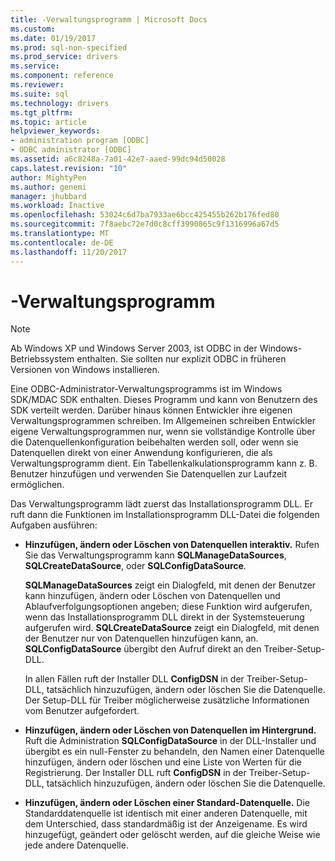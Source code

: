 ```yaml
---
title: -Verwaltungsprogramm | Microsoft Docs
ms.custom: 
ms.date: 01/19/2017
ms.prod: sql-non-specified
ms.prod_service: drivers
ms.service: 
ms.component: reference
ms.reviewer: 
ms.suite: sql
ms.technology: drivers
ms.tgt_pltfrm: 
ms.topic: article
helpviewer_keywords:
- administration program [ODBC]
- ODBC administrator [ODBC]
ms.assetid: a6c8248a-7a01-42e7-aaed-99dc94d50028
caps.latest.revision: "10"
author: MightyPen
ms.author: genemi
manager: jhubbard
ms.workload: Inactive
ms.openlocfilehash: 53024c6d7ba7933ae6bcc425455b262b176fed80
ms.sourcegitcommit: 7f8aebc72e7d0c8cff3990865c9f1316996a67d5
ms.translationtype: MT
ms.contentlocale: de-DE
ms.lasthandoff: 11/20/2017
---
```

# <a name="administration-program"></a>-Verwaltungsprogramm
> [!NOTE]  
>  Ab Windows XP und Windows Server 2003, ist ODBC in der Windows-Betriebssystem enthalten. Sie sollten nur explizit ODBC in früheren Versionen von Windows installieren.  
  
 Eine ODBC-Administrator-Verwaltungsprogramms ist im Windows SDK/MDAC SDK enthalten. Dieses Programm und kann von Benutzern des SDK verteilt werden. Darüber hinaus können Entwickler ihre eigenen Verwaltungsprogrammen schreiben. Im Allgemeinen schreiben Entwickler eigene Verwaltungsprogrammen nur, wenn sie vollständige Kontrolle über die Datenquellenkonfiguration beibehalten werden soll, oder wenn sie Datenquellen direkt von einer Anwendung konfigurieren, die als Verwaltungsprogramm dient. Ein Tabellenkalkulationsprogramm kann z. B. Benutzer hinzufügen und verwenden Sie Datenquellen zur Laufzeit ermöglichen.  
  
 Das Verwaltungsprogramm lädt zuerst das Installationsprogramm DLL. Er ruft dann die Funktionen im Installationsprogramm DLL-Datei die folgenden Aufgaben ausführen:  
  
-   **Hinzufügen, ändern oder Löschen von Datenquellen interaktiv.** Rufen Sie das Verwaltungsprogramm kann **SQLManageDataSources**, **SQLCreateDataSource**, oder **SQLConfigDataSource**.  
  
     **SQLManageDataSources** zeigt ein Dialogfeld, mit denen der Benutzer kann hinzufügen, ändern oder Löschen von Datenquellen und Ablaufverfolgungsoptionen angeben; diese Funktion wird aufgerufen, wenn das Installationsprogramm DLL direkt in der Systemsteuerung aufgerufen wird. **SQLCreateDataSource** zeigt ein Dialogfeld, mit denen der Benutzer nur von Datenquellen hinzufügen kann, an. **SQLConfigDataSource** übergibt den Aufruf direkt an den Treiber-Setup-DLL.  
  
     In allen Fällen ruft der Installer DLL **ConfigDSN** in der Treiber-Setup-DLL, tatsächlich hinzuzufügen, ändern oder löschen Sie die Datenquelle. Der Setup-DLL für Treiber möglicherweise zusätzliche Informationen vom Benutzer aufgefordert.  
  
-   **Hinzufügen, ändern oder Löschen von Datenquellen im Hintergrund.** Ruft die Administration **SQLConfigDataSource** in der DLL-Installer und übergibt es ein null-Fenster zu behandeln, den Namen einer Datenquelle hinzufügen, ändern oder löschen und eine Liste von Werten für die Registrierung. Der Installer DLL ruft **ConfigDSN** in der Treiber-Setup-DLL, tatsächlich hinzuzufügen, ändern oder löschen Sie die Datenquelle.  
  
-   **Hinzufügen, ändern oder Löschen einer Standard-Datenquelle.** Die Standarddatenquelle ist identisch mit einer anderen Datenquelle, mit dem Unterschied, dass standardmäßig ist der Anzeigename. Es wird hinzugefügt, geändert oder gelöscht werden, auf die gleiche Weise wie jede andere Datenquelle.
